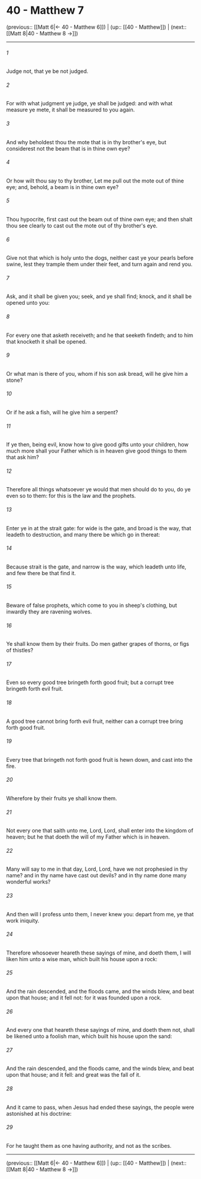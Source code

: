 # 40 - Matthew 7

(previous:: [[Matt 6|← 40 - Matthew 6]]) | (up:: [[40 - Matthew]]) | (next:: [[Matt 8|40 - Matthew 8 →]])

***


###### 1 
Judge not, that ye be not judged. 

###### 2 
For with what judgment ye judge, ye shall be judged: and with what measure ye mete, it shall be measured to you again. 

###### 3 
And why beholdest thou the mote that is in thy brother's eye, but considerest not the beam that is in thine own eye? 

###### 4 
Or how wilt thou say to thy brother, Let me pull out the mote out of thine eye; and, behold, a beam is in thine own eye? 

###### 5 
Thou hypocrite, first cast out the beam out of thine own eye; and then shalt thou see clearly to cast out the mote out of thy brother's eye. 

###### 6 
Give not that which is holy unto the dogs, neither cast ye your pearls before swine, lest they trample them under their feet, and turn again and rend you. 

###### 7 
Ask, and it shall be given you; seek, and ye shall find; knock, and it shall be opened unto you: 

###### 8 
For every one that asketh receiveth; and he that seeketh findeth; and to him that knocketh it shall be opened. 

###### 9 
Or what man is there of you, whom if his son ask bread, will he give him a stone? 

###### 10 
Or if he ask a fish, will he give him a serpent? 

###### 11 
If ye then, being evil, know how to give good gifts unto your children, how much more shall your Father which is in heaven give good things to them that ask him? 

###### 12 
Therefore all things whatsoever ye would that men should do to you, do ye even so to them: for this is the law and the prophets. 

###### 13 
Enter ye in at the strait gate: for wide is the gate, and broad is the way, that leadeth to destruction, and many there be which go in thereat: 

###### 14 
Because strait is the gate, and narrow is the way, which leadeth unto life, and few there be that find it. 

###### 15 
Beware of false prophets, which come to you in sheep's clothing, but inwardly they are ravening wolves. 

###### 16 
Ye shall know them by their fruits. Do men gather grapes of thorns, or figs of thistles? 

###### 17 
Even so every good tree bringeth forth good fruit; but a corrupt tree bringeth forth evil fruit. 

###### 18 
A good tree cannot bring forth evil fruit, neither can a corrupt tree bring forth good fruit. 

###### 19 
Every tree that bringeth not forth good fruit is hewn down, and cast into the fire. 

###### 20 
Wherefore by their fruits ye shall know them. 

###### 21 
Not every one that saith unto me, Lord, Lord, shall enter into the kingdom of heaven; but he that doeth the will of my Father which is in heaven. 

###### 22 
Many will say to me in that day, Lord, Lord, have we not prophesied in thy name? and in thy name have cast out devils? and in thy name done many wonderful works? 

###### 23 
And then will I profess unto them, I never knew you: depart from me, ye that work iniquity. 

###### 24 
Therefore whosoever heareth these sayings of mine, and doeth them, I will liken him unto a wise man, which built his house upon a rock: 

###### 25 
And the rain descended, and the floods came, and the winds blew, and beat upon that house; and it fell not: for it was founded upon a rock. 

###### 26 
And every one that heareth these sayings of mine, and doeth them not, shall be likened unto a foolish man, which built his house upon the sand: 

###### 27 
And the rain descended, and the floods came, and the winds blew, and beat upon that house; and it fell: and great was the fall of it. 

###### 28 
And it came to pass, when Jesus had ended these sayings, the people were astonished at his doctrine: 

###### 29 
For he taught them as one having authority, and not as the scribes.

***

(previous:: [[Matt 6|← 40 - Matthew 6]]) | (up:: [[40 - Matthew]]) | (next:: [[Matt 8|40 - Matthew 8 →]])

